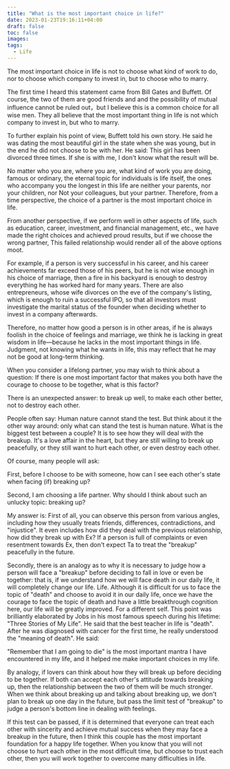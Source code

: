 ```yaml
---
title: "What is the most important choice in life?"
date: 2023-01-23T19:16:11+04:00
draft: false
toc: false
images:
tags:
  - Life
---
```



The most important choice in life is not to choose what kind of work to do, nor to choose which company to invest in, but to choose who to marry.

The first time I heard this statement came from Bill Gates and Buffett. Of course, the two of them are good friends and and the possibility of mutual influence cannot be ruled out，but I believe this is a common choice for all wise men. They all believe that the most important thing in life is not which company to invest in, but who to marry.

To further explain his point of view, Buffett told his own story. He said he was dating the most beautiful girl in the state when she was young, but in the end he did not choose to be with her. He said: This girl has been divorced three times. If she is with me, I don't know what the result will be.

No matter who you are, where you are, what kind of work you are doing, famous or ordinary, the eternal topic for individuals is life itself, the ones who accompany you the longest in this life are neither your parents, nor your children, nor Not your colleagues, but your partner. Therefore, from a time perspective, the choice of a partner is the most important choice in life.

From another perspective, if we perform well in other aspects of life, such as education, career, investment, and financial management, etc., we have made the right choices and achieved proud results, but if we choose the wrong partner, This failed relationship would render all of the above options moot.

For example, if a person is very successful in his career, and his career achievements far exceed those of his peers, but he is not wise enough in his choice of marriage, then a fire in his backyard is enough to destroy everything he has worked hard for many years. There are also entrepreneurs, whose wife divorces on the eve of the company's listing, which is enough to ruin a successful IPO, so that all investors must investigate the marital status of the founder when deciding whether to invest in a company afterwards.

Therefore, no matter how good a person is in other areas, if he is always foolish in the choice of feelings and marriage, we think he is lacking in great wisdom in life—because he lacks in the most important things in life. Judgment, not knowing what he wants in life, this may reflect that he may not be good at long-term thinking. 

When you consider a lifelong partner, you may wish to think about a question: If there is one most important factor that makes you both have the courage to choose to be together, what is this factor?

There is an unexpected answer: to break up well, to make each other better, not to destroy each other.

People often say: Human nature cannot stand the test. But think about it the other way around: only what can stand the test is human nature. What is the biggest test between a couple? It is to see how they will deal with the breakup. It's a love affair in the heart, but they are still willing to break up peacefully, or they still want to hurt each other, or even destroy each other.

Of course, many people will ask:

First, before I choose to be with someone, how can I see each other's state when facing (if) breaking up?

Second, I am choosing a life partner. Why should I think about such an unlucky topic: breaking up?

My answer is: First of all, you can observe this person from various angles, including how they usually treats friends, differences, contradictions, and "injustice". It even includes how did they deal with the previous relationship, how did they break up with Ex? If a person is full of complaints or even resentment towards Ex, then don't expect Ta to treat the "breakup" peacefully in the future.

Secondly, there is an analogy as to why it is necessary to judge how a person will face a "breakup" before deciding to fall in love or even be together: that is, if we understand how we will face death in our daily life, it will completely change our life. Life. Although it is difficult for us to face the topic of "death" and choose to avoid it in our daily life, once we have the courage to face the topic of death and have a little breakthrough cognition here, our life will be greatly improved. For a different self. This point was brilliantly elaborated by Jobs in his most famous speech during his lifetime: "Three Stories of My Life". He said that the best teacher in life is "death". After he was diagnosed with cancer for the first time, he really understood the "meaning of death". He said:

"Remember that I am going to die" is the most important mantra I have encountered in my life, and it helped me make important choices in my life.

By analogy, if lovers can think about how they will break up before deciding to be together. If both can accept each other's attitude towards breaking up, then the relationship between the two of them will be much stronger. When we think about breaking up and talking about breaking up, we don't plan to break up one day in the future, but pass the limit test of "breakup" to judge a person's bottom line in dealing with feelings.

If this test can be passed, if it is determined that everyone can treat each other with sincerity and achieve mutual success when they may face a breakup in the future, then I think this couple has the most important foundation for a happy life together. When you know that you will not choose to hurt each other in the most difficult time, but choose to trust each other, then you will work together to overcome many difficulties in life.